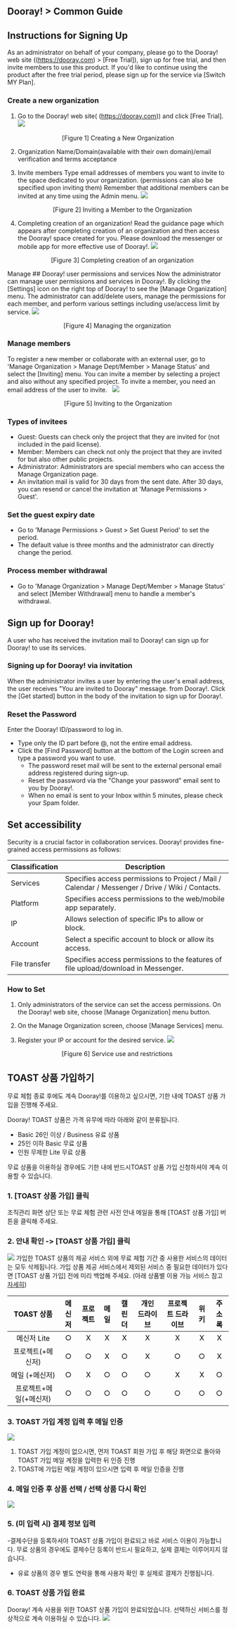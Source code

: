 ﻿## Dooray! > Common Guide

## Instructions for Signing Up

As an administrator on behalf of your company, please go to the Dooray! web site ((https://dooray.com) > [Free Trial]), sign up for free trial, and then invite members to use this product.
If you'd like to continue using the product after the free trial period, please sign up for the service via [Switch MY Plan].

### Create a new organization
1.	Go to the Dooray! web site( (https://dooray.com)) and click [Free Trial]. 
 ![](http://static.toastoven.net/prod_dooray_project/common/common01.png)
  <center>[Figure 1] Creating a New Organization </center> 

2.	Organization Name/Domain(available with their own domain)/email verification and terms acceptance

3.	Invite members
 Type email addresses of members you want to invite to the space dedicated to your organization. (permissions can also be specified upon inviting them) 
 Remember that additional members can be invited at any time using the Admin menu. 
  ![](http://static.toastoven.net/prod_dooray_project/common/common02.png)
  <center>[Figure 2] Inviting a Member to the Organization </center>
  
  
4.	Completing creation of an organization!
 Read the guidance page which appears after completing creation of an organization and then access the Dooray! space created for you.
 Please download the messenger or mobile app for more effective use of Dooray!.
 ![](http://static.toastoven.net/prod_dooray_project/common/common03.png)
  <center>[Figure 3] Completing creation of an organization </center>

Manage ## Dooray! user permissions and services 
Now the administrator can manage user permissions and services in Dooray!. By clicking the [Settings] icon on the right top of Dooray! to see the [Manage Organization] menu. The administrator can add/delete users, manage the permissions for each member, and perform various settings including use/access limit by service.
![](http://static.toastoven.net/prod_dooray_project/common/common06.png)
<center>[Figure 4] Managing the organization </center> 

### Manage members 
To register a new member or collaborate with an external user, go to 'Manage Organization > Manage Dept/Member > Manage Status' and select the [Inviting] menu. 
You can invite a member by selecting a project and also without any specified project. To invite a member, you need an email address of the user to invite.   
![](http://static.toastoven.net/prod_dooray_project/common/common07.png)
<center>[Figure 5] Inviting to the Organization </center> 

### Types of invitees 
- Guest: Guests can check only the project that they are invited for (not included in the paid license).  
- Member: Members can check not only the project that they are invited for but also other public projects. 
- Administrator: Administrators are special members who can access the Manage Organization page.  
- An invitation mail is valid for 30 days from the sent date. After 30 days, you can resend or cancel the invitation at 'Manage Permissions > Guest'. 
### Set the guest expiry date 
-  Go to 'Manage Permissions > Guest > Set Guest Period' to set the period.
-  The default value is three months and the administrator can directly change the period. 
### Process member withdrawal  
- Go to 'Manage Organization > Manage Dept/Member > Manage Status' and select [Member Withdrawal] menu to handle a member's withdrawal.

## Sign up for Dooray!  
A user who has received the invitation mail to Dooray! can sign up for Dooray! to use its services. 

### Signing up for Dooray! via invitation
When the administrator invites a user by entering the user's email address, the user receives "You are invited to Dooray" message. from Dooray!. Click the [Get started] button in the body of the invitation to sign up for Dooray!. 

### Reset the Password 
Enter the Dooray! ID/password to log in.
- Type only the ID part before @, not the entire email address.
- Click the [Find Password] button at the bottom of the Login screen and type a password you want to use.
   - The password reset mail will be sent to the external personal email address registered during sign-up.
   - Reset the password via the "Change your password" email sent to you by Dooray!. 
   - When no email is sent to your Inbox within 5 minutes, please check your Spam folder. 

## Set accessibility
Security is a crucial factor in collaboration services. Dooray! provides fine-grained access permissions as follows:

|Classification|Description|
|---|---|
|Services|Specifies access permissions to Project / Mail / Calendar / Messenger / Drive / Wiki / Contacts.|
|Platform|Specifies access permissions to the web/mobile app separately.|
|IP|Allows selection of specific IPs to allow or block.|
|Account|Select a specific account to block or allow its access.|
|File transfer| Specifies access permissions to the features of file upload/download in Messenger.|


### How to Set

1. Only administrators of the service can set the access permissions. On the Dooray! web site, choose [Manage Organization] menu button.

2. On the Manage Organization screen, choose [Manage Services] menu.

3. Register your IP or account for the desired service.
![](http://static.toastoven.net/prod_dooray_project/common/common08.png)
<center>[Figure 6] Service use and restrictions </center>


## TOAST 상품 가입하기
무료 체험 종료 후에도 계속 Dooray!를 이용하고 싶으시면, 기한 내에 TOAST 상품 가입을 진행해 주세요.  

Dooray! TOAST 상품은 가격 유무에 따라 아래와 같이 분류됩니다. 
-	Basic 26인 이상 / Business 유료 상품
-	25인 이하 Basic 무료 상품
-	인원 무제한 Lite 무료 상품

무료 상품을 이용하실 경우에도 기한 내에 반드시TOAST 상품 가입 신청하셔야 계속 이용할 수 있습니다.

### 1.	[TOAST 상품 가입] 클릭
조직관리 화면 상단 또는 무료 체험 관련 사전 안내 메일을 통해 [TOAST 상품 가입] 버튼을 클릭해 주세요.

### 2.	안내 확인 -> [TOAST 상품 가입] 클릭
![](http://static.toastoven.net/prod_dooray_project/common/common10.png)
가입한 TOAST 상품의 제공 서비스 외에 무료 체험 기간 중 사용한 서비스의 데이터는 모두 삭제됩니다. 가입 상품 제공 서비스에서 제외된 서비스 중 필요한 데이터가 있다면 [TOAST 상품 가입] 전에 미리 백업해 주세요. (아래 상품별 이용 가능 서비스 참고 [자세히](https://dooray.com/home/pricing/#messenger))

| <span style="color:black"><span style="color:#0c0c0c"><span style="color:#0c0c0c">TOAST 상품</span></span></span> | <span style="color:#0c0c0c">메신저</span> | <span style="color:#0c0c0c">프로젝트</span> | <span style="color:#0c0c0c">메일</span> | <span style="color:#0c0c0c">캘린더</span> | <span style="color:#0c0c0c">개인 드라이브</span> | <span style="color:#0c0c0c">프로젝트 드라이브</span> | <span style="color:#0c0c0c">위키</span> | <span style="color:#0c0c0c">주소록</span> |
| :------: | :---: | :---: | :---: | :---: | :-----: | :-------: | :---: | :---: |
| <span style="color:#0c0c0c">메신저 Lite</span> | <span style="color:black">○</span><span style="color:#0c0c0c"></span> | <span style="color:black">X</span><span style="color:#0c0c0c"></span> | <span style="color:black">X</span><span style="color:#0c0c0c"></span> | <span style="color:black">X</span><span style="color:#0c0c0c"></span> | <span style="color:black">X</span><span style="color:#0c0c0c"></span> | <span style="color:black">X</span><span style="color:#0c0c0c"></span> | <span style="color:black">X</span><span style="color:#0c0c0c"></span> | <span style="color:black">X</span><span style="color:#0c0c0c"></span> |
| <span style="color:black"><span style="color:#0c0c0c"><span style="color:#0c0c0c">프로젝트</span><span lang="EN-US"><span style="color:#0c0c0c">(+</span></span><span style="color:#0c0c0c">메신저</span><span lang="EN-US"><span style="color:#0c0c0c">)</span></span></span></span> | <span style="color:black">○</span><span style="color:#0c0c0c"></span> | <span style="color:black">○</span><span style="color:#0c0c0c"></span> | <span style="color:black">X</span><span style="color:#0c0c0c"></span> | <span style="color:black">○</span><span style="color:#0c0c0c"></span> | <span style="color:black">X</span><span style="color:#0c0c0c"></span> | <span style="color:black">○</span><span style="color:#0c0c0c"></span> | <span style="color:black">○</span><span style="color:#0c0c0c"></span> | <span style="color:black">X</span><span style="color:#0c0c0c"></span> |
| <span style="color:black"><span style="color:#0c0c0c"><span style="color:#0c0c0c">메일</span><span lang="EN-US"><span style="color:#0c0c0c">&nbsp;(+</span></span><span style="color:#0c0c0c">메신저</span><span lang="EN-US"><span style="color:#0c0c0c">)</span></span></span></span> | <span style="color:black">○</span><span style="color:#0c0c0c"></span> | <span style="color:black">X</span><span style="color:#0c0c0c"></span> | <span style="color:black">○</span><span style="color:#0c0c0c"></span> | <span style="color:black">○</span><span style="color:#0c0c0c"></span> | <span style="color:black">○</span><span style="color:#0c0c0c"></span> | <span style="color:black">X</span><span style="color:#0c0c0c"></span> | <span style="color:black">X</span><span style="color:#0c0c0c"></span> | <span style="color:black">○</span><span style="color:#0c0c0c"></span> |
| <span style="color:#0c0c0c"> </span><span style="color:black"><span style="color:#0c0c0c"><span style="color:#0c0c0c">프로젝트</span><span lang="EN-US"><span style="color:#0c0c0c">+</span></span><span style="color:#0c0c0c">메일</span><span lang="EN-US"><span style="color:#0c0c0c">(+</span></span><span style="color:#0c0c0c">메신저</span><span lang="EN-US"><span style="color:#0c0c0c">)</span></span></span></span> | <span style="color:black">○</span><span style="color:#0c0c0c"></span> | <span style="color:black">○</span><span style="color:#0c0c0c"></span> | <span style="color:black">○</span><span style="color:#0c0c0c"></span> | <span style="color:black">○</span><span style="color:#0c0c0c"></span> | <span style="color:black">○</span><span style="color:#0c0c0c"></span> | <span style="color:black">○</span><span style="color:#0c0c0c"></span> | <span style="color:black">○</span><span style="color:#0c0c0c"></span> | <span style="color:black">○</span><span style="color:#0c0c0c"></span> |


### 3.	TOAST 가입 계정 입력 후 메일 인증
![](http://static.toastoven.net/prod_dooray_project/common/common11.png)
   1) TOAST 가입 계정이 없으시면, 먼저 TOAST 회원 가입 후 해당 화면으로 돌아와 TOAST 가입 메일 계정을 입력한 뒤 인증 진행
   2)	TOAST에 가입된 메일 계정이 있으시면 입력 후 메일 인증을 진행

### 4.	메일 인증 후 상품 선택 / 선택 상품 다시 확인
![](http://static.toastoven.net/prod_dooray_project/common/common12.png)

### 5.	(미 입력 시) 결제 정보 입력
-결제수단을  등록하셔야 TOAST 상품 가입이 완료되고 바로 서비스 이용이 가능합니다. 무료 상품의 경우에도 결제수단 등록이 반드시 필요하고, 실제 결제는 이루어지지 않습니다. 

- 유료 상품의 경우 별도 연락을 통해 사용자 확인 후 실제로 결제가 진행됩니다.

### 6.	TOAST 상품 가입 완료
Dooray! 계속 사용을 위한 TOAST 상품 가입이 완료되었습니다.
선택하신 서비스를 정상적으로 계속 이용하실 수 있습니다.
![](http://static.toastoven.net/prod_dooray_project/common/common13.png)
